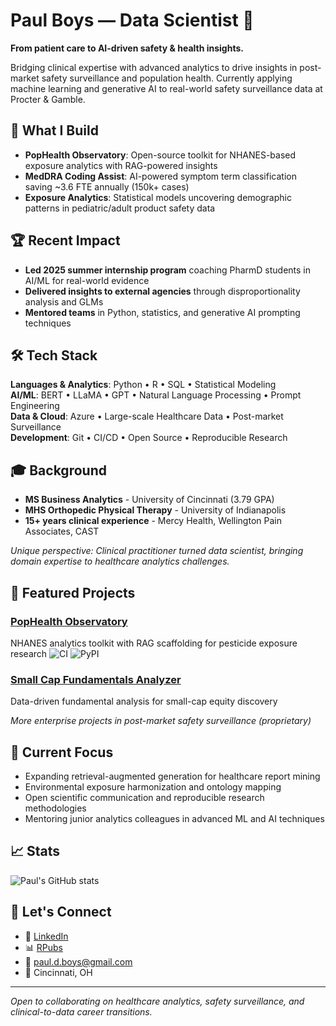 # Paul Boys — Data Scientist 👋

**From patient care to AI-driven safety & health insights.**

Bridging clinical expertise with advanced analytics to drive insights in post-market safety surveillance and population health. Currently applying machine learning and generative AI to real-world safety surveillance data at Procter & Gamble.

## 🔬 What I Build

- **PopHealth Observatory**: Open-source toolkit for NHANES-based exposure analytics with RAG-powered insights
- **MedDRA Coding Assist**: AI-powered symptom term classification saving ~3.6 FTE annually (150k+ cases)
- **Exposure Analytics**: Statistical models uncovering demographic patterns in pediatric/adult product safety data

## 🏆 Recent Impact

- **Led 2025 summer internship program** coaching PharmD students in AI/ML for real-world evidence
- **Delivered insights to external agencies** through disproportionality analysis and GLMs
- **Mentored teams** in Python, statistics, and generative AI prompting techniques

## 🛠️ Tech Stack

**Languages & Analytics**: Python • R • SQL • Statistical Modeling  
**AI/ML**: BERT • LLaMA • GPT • Natural Language Processing • Prompt Engineering  
**Data & Cloud**: Azure • Large-scale Healthcare Data • Post-market Surveillance  
**Development**: Git • CI/CD • Open Source • Reproducible Research

## 🎓 Background

- **MS Business Analytics** - University of Cincinnati (3.79 GPA)
- **MHS Orthopedic Physical Therapy** - University of Indianapolis  
- **15+ years clinical experience** - Mercy Health, Wellington Pain Associates, CAST

*Unique perspective: Clinical practitioner turned data scientist, bringing domain expertise to healthcare analytics challenges.*

## 🌟 Featured Projects

### [PopHealth Observatory](https://github.com/paulboys/PopHealth-Observatory)
NHANES analytics toolkit with RAG scaffolding for pesticide exposure research
![CI](https://github.com/paulboys/PopHealth-Observatory/actions/workflows/ci.yml/badge.svg) ![PyPI](https://img.shields.io/pypi/v/pophealth-observatory)

### [Small Cap Fundamentals Analyzer](https://github.com/paulboys/small-cap-fundamentals-analyzer)
Data-driven fundamental analysis for small-cap equity discovery

*More enterprise projects in post-market safety surveillance (proprietary)*

## 🎯 Current Focus

- Expanding retrieval-augmented generation for healthcare report mining
- Environmental exposure harmonization and ontology mapping  
- Open scientific communication and reproducible research methodologies
- Mentoring junior analytics colleagues in advanced ML and AI techniques

## 📈 Stats

![Paul's GitHub stats](https://github-readme-stats.vercel.app/api?username=paulboys&show_icons=true&theme=default)

## 🤝 Let's Connect

- 💼 [LinkedIn](https://www.linkedin.com/in/paul-boys-16b79191/)
- 📊 [RPubs](http://rpubs.com/boyspd)
- 📧 paul.d.boys@gmail.com
- 📍 Cincinnati, OH

---
*Open to collaborating on healthcare analytics, safety surveillance, and clinical-to-data career transitions.*
